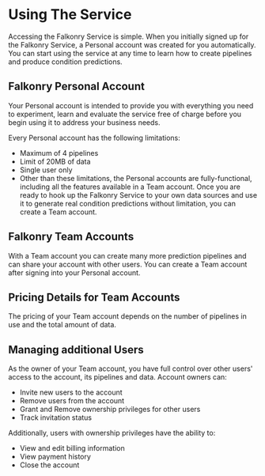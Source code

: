 Using The Service
=================

Accessing the Falkonry Service is simple. When you initially signed up for the Falkonry 
Service, a Personal account was created for you automatically. You can start using the 
service at any time to learn how to create pipelines and produce condition predictions.

Falkonry Personal Account
-------------------------

Your Personal account is intended to provide you with everything you need to experiment, 
learn and evaluate the service free of charge before you begin using it to address your 
business needs.

Every Personal account has the following limitations:

- Maximum of 4 pipelines 
- Limit of 20MB of data
- Single user only
- Other than these limitations, the Personal accounts are fully-functional, including all 
the features available in a Team account. Once you are ready to hook up the Falkonry 
Service to your own data sources and use it to generate real condition predictions without 
limitation, you can create a Team account.

Falkonry Team Accounts
----------------------

With a Team account you can create many more prediction pipelines and can share your 
account with other users. You can create a Team account after signing into your Personal 
account.

Pricing Details for Team Accounts
---------------------------------

The pricing of your Team account depends on the number of pipelines in use and the total 
amount of data. 

Managing additional Users
-------------------------

As the owner of your Team account, you have full control over other users' access to the 
account, its pipelines and data. Account owners can:

- Invite new users to the account
- Remove users from the account
- Grant and Remove ownership privileges for other users
- Track invitation status

Additionally, users with ownership privileges have the ability to:

- View and edit billing information
- View payment history
- Close the account